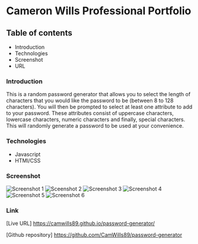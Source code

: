 # Cameron Wills Professional Portfolio
## Table of contents
* Introduction
* Technologies
* Screenshot
* URL

### Introduction
This is a random password generator that allows you to select the length of characters that you would like the password to be (between 8 to 128 characters). You will then be prompted to select at least one attribute to add to your password. These attributes consist of uppercase characters, lowercase characters, numeric characters and finally, special characters. This will randomly generate a password to be used at your convenience. 

### Technologies
* Javascript
* HTMl/CSS

### Screenshot

![Screenshot 1](https://user-images.githubusercontent.com/68020747/90261971-4c0eba80-de13-11ea-8a03-4b49d7b97f3b.png)
![Sceenshot 2](https://user-images.githubusercontent.com/68020747/90262023-5cbf3080-de13-11ea-9fff-09207c00f8c3.PNG)
![Screenshot 3](https://user-images.githubusercontent.com/68020747/90262082-706a9700-de13-11ea-91eb-011a30706366.PNG)
![Screenshot 4](https://user-images.githubusercontent.com/68020747/90262120-7e201c80-de13-11ea-89cf-608c326be38d.PNG)
![Screenshot 5](https://user-images.githubusercontent.com/68020747/90262138-837d6700-de13-11ea-8d7c-3db4fc98d975.PNG)
![Screenshot 6](https://user-images.githubusercontent.com/68020747/90262148-89734800-de13-11ea-8ed9-d55c08d19b1a.PNG)

### Link

[Live URL] https://camwills89.github.io/password-generator/

[Github repository] https://github.com/CamWills89/password-generator

